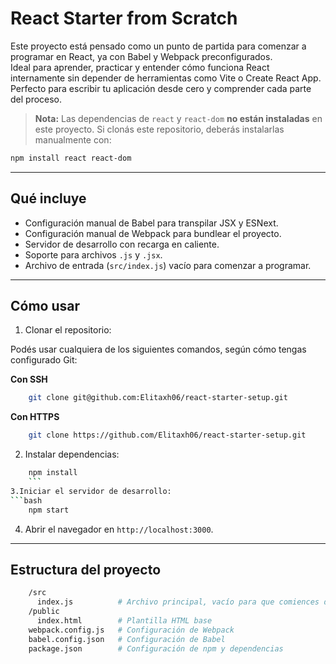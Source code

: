 # React Starter from Scratch

Este proyecto está pensado como un punto de partida para comenzar a programar en React, ya con Babel y Webpack preconfigurados.  
Ideal para aprender, practicar y entender cómo funciona React internamente sin depender de herramientas como Vite o Create React App.  
Perfecto para escribir tu aplicación desde cero y comprender cada parte del proceso.
> **Nota:** Las dependencias de `react` y `react-dom` **no están instaladas** en este proyecto. Si clonás este repositorio, deberás instalarlas manualmente con:

```bash
npm install react react-dom
```
---

## Qué incluye

- Configuración manual de Babel para transpilar JSX y ESNext.
- Configuración manual de Webpack para bundlear el proyecto.
- Servidor de desarrollo con recarga en caliente.
- Soporte para archivos `.js` y `.jsx`.
- Archivo de entrada (`src/index.js`) vacío para comenzar a programar.

---

## Cómo usar

1. Clonar el repositorio:

Podés usar cualquiera de los siguientes comandos, según cómo tengas configurado Git:

**Con SSH**

```bash
    git clone git@github.com:Elitaxh06/react-starter-setup.git
```

**Con HTTPS**
```bash
    git clone https://github.com/Elitaxh06/react-starter-setup.git
```


2. Instalar dependencias:
```bash
    npm install
    ```
3.Iniciar el servidor de desarrollo:
```bash
    npm start
```
4. Abrir el navegador en `http://localhost:3000`.

---

## Estructura del proyecto

```bash
    /src
      index.js          # Archivo principal, vacío para que comiences desde cero
    /public
      index.html        # Plantilla HTML base
    webpack.config.js   # Configuración de Webpack
    babel.config.json   # Configuración de Babel
    package.json        # Configuración de npm y dependencias
```

